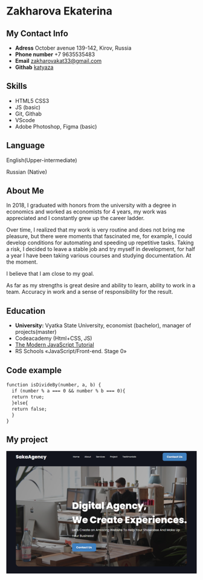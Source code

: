 # Zakharova Ekaterina
## My Contact Info
- **Adress** October avenue 139-142, Kirov, Russia
- **Phone number** +7 9635535483
- **Email** zakharovakat33@gmail.com
- **Githab** [katyaza](https://github.com/katyaza)
## Skills
- HTML5 CSS3
- JS (basic)
- Git, Githab
- VScode
- Adobe Photoshop, Figma (basic)
## Language
English(Upper-intermediate)

Russian (Native)
## About Me
In 2018, I graduated with honors from the university with a degree in economics and worked as economists for 4 years, my work was appreciated and I constantly grew up the career ladder.

Over time, I realized that my work is very routine and does not bring me pleasure, but there were moments that fascinated me, for example, I could develop conditions for automating and speeding up repetitive tasks. Taking a risk, I decided to leave a stable job and try myself in development, for half a year I have been taking various courses and studying documentation. At the moment.

I believe that I am close to my goal.

As far as my strengths is great desire and ability to learn, ability to work in a team. Accuracy in work and a sense of responsibility for the result.

## Education
- **University:** Vyatka State University, economist (bachelor), manager of projects(master)
- Codeacademy (Html+CSS, JS)
- [The Modern JavaScript Tutorial](https://learn.javascript.ru/)
- RS Schools «JavaScript/Front-end. Stage 0»

## Code example
```
function isDivideBy(number, a, b) {
  if (number % a === 0 && number % b === 0){
  return true;
  }else{
  return false;
  }
}
```
## My project

[![SakaAgency](./assets/img/project.png "SakaAgency")](https://katyaza.github.io/first-repo/)
